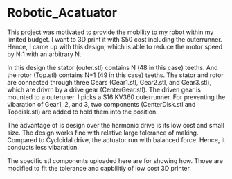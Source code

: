 # Robotic_Acatuator
This project was motivated to provide the mobility to my robot within my limited budget. I want to 3D print it with $50 cost including the outerrunner. Hence, I came up with this design, which is able to reduce the motor speed by N:1 with an arbitrary N. 

In this design the stator (outer.stl) contains N (48 in this case) teeths. And the rotor (Top.stl) contains N+1 (49 in this case) teeths. The stator and rotor are connected through three Gears (Gear1.stl, Gear2.stl, and Gear3.stl), which are drivrn by a drive gear (CenterGear.stl). The driven gear is mounted to a outeruner. I picks a $16 KV360 outerrunner. For preventing the vibaration of Gear1, 2, and 3, two components (CenterDisk.stl and Topdisk.stl) are added to hold them into the position. 

The advantage of is design over the harmonic drive is its low cost and small size. The design works fine with relative large tolerance of making. Compared to Cycloidal drive, the actuator run with balanced force. Hence, it conducts less vibaration.  

The specific stl components uploaded here are for showing how. Those are modified to fit the tolerance and capbilitiy of low cost 3D printer. 
